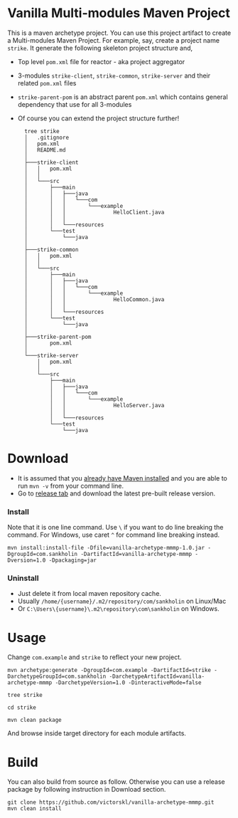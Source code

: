 # Vanilla Multi-modules Maven Project
This is a maven archetype project. You can use this project artifact to create a Multi-modules Maven Project. For example, say, create a project name `strike`. It generate the following skeleton project structure and, 

* Top level `pom.xml` file for reactor - aka project aggregator 
* 3-modules `strike-client`, `strike-common`, `strike-server` and their related `pom.xml` files
* `strike-parent-pom` is an abstract parent `pom.xml` which contains general dependency that use for all 3-modules
* Of course you can extend the project structure further! 


        tree strike
        │   .gitignore
        │   pom.xml
        │   README.md
        │
        ├───strike-client
        │   │   pom.xml
        │   │
        │   └───src
        │       ├───main
        │       │   ├───java
        │       │   │   └───com
        │       │   │       └───example
        │       │   │               HelloClient.java
        │       │   │
        │       │   └───resources
        │       └───test
        │           └───java
        │
        ├───strike-common
        │   │   pom.xml
        │   │
        │   └───src
        │       ├───main
        │       │   ├───java
        │       │   │   └───com
        │       │   │       └───example
        │       │   │               HelloCommon.java
        │       │   │
        │       │   └───resources
        │       └───test
        │           └───java
        │
        ├───strike-parent-pom
        │       pom.xml
        │
        └───strike-server
            │   pom.xml
            │
            └───src
                ├───main
                │   ├───java
                │   │   └───com
                │   │       └───example
                │   │               HelloServer.java
                │   │
                │   └───resources
                └───test
                    └───java


# Download

* It is assumed that you [already have Maven installed](https://maven.apache.org/install.html) and you are able to run `mvn -v` from your command line.
* Go to [release tab](https://github.com/victorskl/vanilla-archetype-mmmp/releases) and download the latest pre-built release version.

### Install
Note that it is one line command. Use `\` if you want to do line breaking the command. For Windows, use caret `^` for command line breaking instead.

    mvn install:install-file -Dfile=vanilla-archetype-mmmp-1.0.jar -DgroupId=com.sankholin -DartifactId=vanilla-archetype-mmmp -Dversion=1.0 -Dpackaging=jar

### Uninstall

* Just delete it from local maven repository cache. 
* Usually `/home/{username}/.m2/repository/com/sankholin` on Linux/Mac
* Or `C:\Users\{username}\.m2\repository\com\sankholin` on Windows.

# Usage
    
Change `com.example` and `strike` to reflect your new project.
    
    mvn archetype:generate -DgroupId=com.example -DartifactId=strike -DarchetypeGroupId=com.sankholin -DarchetypeArtifactId=vanilla-archetype-mmmp -DarchetypeVersion=1.0 -DinteractiveMode=false
    
    tree strike
    
    cd strike
    
    mvn clean package
    
And browse inside target directory for each module artifacts. 

# Build
You can also build from source as follow. Otherwise you can use a release package by following instruction in Download section. 

    git clone https://github.com/victorskl/vanilla-archetype-mmmp.git
    mvn clean install
